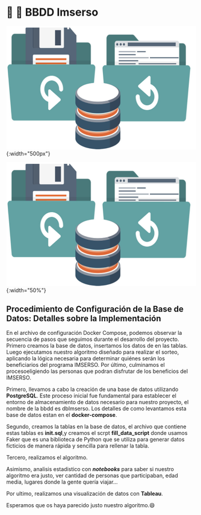 
# :older_woman: 🧓 BBDD Imserso

![Texto Alternativo](imagenes/bbdd.png){:width="500px"}

![Texto Alternativo](imagenes/bbdd.png){:width="50%"}

## Procedimiento de Configuración de la Base de Datos: Detalles sobre la Implementación


En el archivo de configuración Docker Compose, podemos observar la secuencia de pasos que seguimos durante el desarrollo del proyecto. Primero creamos la base de datos, insertamos los datos de en las tablas. Luego ejecutamos nuestro algoritmo diseñado para realizar el sorteo, aplicando la lógica necesaria para determinar quiénes serán los beneficiarios del programa IMSERSO. Por último, culminamos el procesoeligiendo las personas que podran disfrutar de los beneficios del IMSERSO.

Primero, llevamos a cabo la creación de una base de datos utilizando **PostgreSQL**. Este proceso inicial fue fundamental para establecer el entorno de almacenamiento de datos necesario para nuestro proyecto, el nombre de la bbdd es dbImserso. Los detalles de como levantamos esta base de datos estan en el **docker-compose**.

Segundo, creamos la tablas en la base de datos, el archivo que contiene estas tablas es **init.sql**,y creamos el scrpt **fill_data_script** donde usamos  Faker que es una biblioteca de Python que se utiliza para generar datos ficticios de manera rápida y sencilla para rellenar la tabla. 

Tercero, realizamos el algoritmo.

Asimismo, analisis estadistico con ***notebooks*** para saber si nuestro algoritmo era justo, ver cantidad de personas que participaban, edad media, lugares donde la gente quería viajar...

Por ultimo, realizamos una visualización de datos con **Tableau**.

Esperamos que os haya parecido justo nuestro algoritmo.:smile:
 
 





